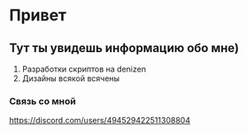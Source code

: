 # Привет

## Тут ты увидешь информацию обо мне)
1. Разработки скриптов на denizen
2. Дизайны всякой всячены

### Связь со мной
https://discord.com/users/494529422511308804
